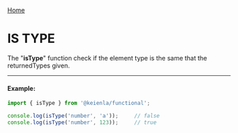 [Home](./../../README.md)

# IS TYPE

The "**isType**" function check if the element type is the same that the returnedTypes given.

--------------
#### Example:
``` typescript
import { isType } from '@keienla/functional';

console.log(isType('number', 'a'));     // false
console.log(isType('number', 123));     // true
```
